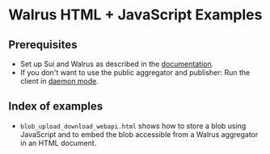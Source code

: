 # Walrus HTML + JavaScript Examples

## Prerequisites

- Set up Sui and Walrus as described in the
  [documentation](https://docs.walrus.site/usage/setup.html).
- If you don't want to use the public aggregator and publisher: Run the client in [daemon
  mode](https://docs.walrus.site/usage/web-api.html).

## Index of examples

- `blob_upload_download_webapi.html` shows how to store a blob using JavaScript and to embed the
   blob accessible from a Walrus aggregator in an HTML document.
